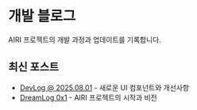 # 개발 블로그

AIRI 프로젝트의 개발 과정과 업데이트를 기록합니다.

## 최신 포스트

- [DevLog @ 2025.08.01](./DevLog-2025.08.01/) - 새로운 UI 컴포넌트와 개선사항
- [DreamLog 0x1](./DreamLog-0x1/) - AIRI 프로젝트의 시작과 비전
